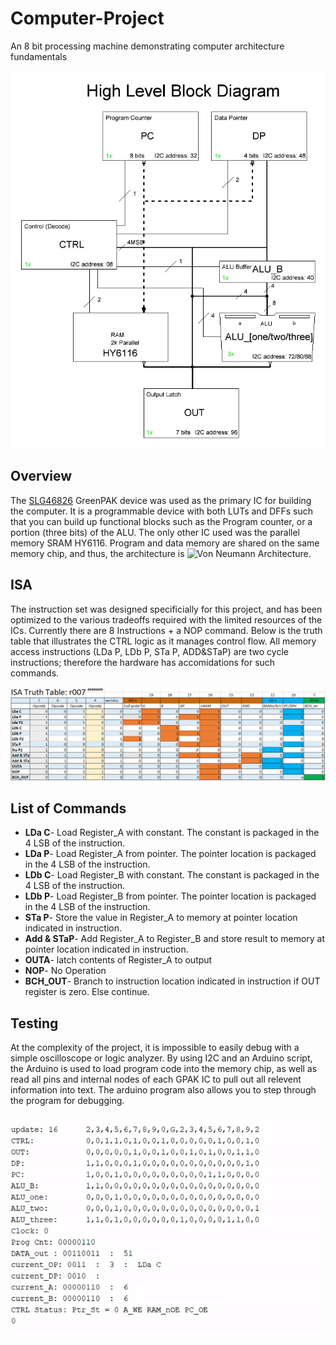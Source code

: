 # Computer-Project
An 8 bit processing machine demonstrating computer architecture fundamentals
 


![High Level Block Diagram](/images/Computer_r004.JPG)

## Overview
The [SLG46826](https://www.dialog-semiconductor.com/products/slg46826) GreenPAK device was used as the primary IC for building the computer.  It is a programmable device with both LUTs and DFFs such that you can build up functional blocks such as the Program counter, or a portion (three bits) of the ALU.  The only other IC used was the parallel memory SRAM HY6116.  Program and data memory are shared on the same memory chip, and thus, the architecture is ![Von Neumann Architecture](https://en.wikipedia.org/wiki/Von_Neumann_architecture).

## ISA
The instruction set was designed specificially for this project, and has been optimized to the various tradeoffs required with the limited resources of the ICs.  Currently there are 8 Instructions + a NOP command.  Below is the truth table that illustrates the CTRL logic as it manages control flow.  All memory access instructions (LDa P, LDb P, STa P, ADD&STaP) are two cycle instructions; therefore the hardware has accomidations for such commands.

![ISA Truth Table](/images/ISA_Truth_Table.jpg) 

## List of Commands
* **LDa C**- Load Register_A with constant.  The constant is packaged in the 4 LSB of the instruction.  
* **LDa P**- Load Register_A from pointer.  The pointer location is packaged in the 4 LSB of the instruction.     
* **LDb C**- Load Register_B with constant.  The constant is packaged in the 4 LSB of the instruction.     
* **LDb P**- Load Register_B from pointer.  The pointer location is packaged in the 4 LSB of the instruction.
* **STa P**- Store the value in Register_A to memory at pointer location indicated in instruction.   
* **Add & STaP**- Add Register_A to Register_B and store result to memory at pointer location indicated in instruction. 
* **OUTA**- latch contents of Register_A to output    
* **NOP**- No Operation
* **BCH_OUT**- Branch to instruction location indicated in instruction if OUT register is zero.  Else continue.

## Testing
At the complexity of the project, it is impossible to easily debug with a simple oscilloscope or logic analyzer.  By using I2C and an Arduino script, the Arduino is used to load program code into the memory chip, as well as read all pins and internal nodes of each GPAK IC to pull out all relevent information into text.  The arduino program also allows you to step through the program for debugging.


![debugging example](/images/gif_arduino_debug.gif)
